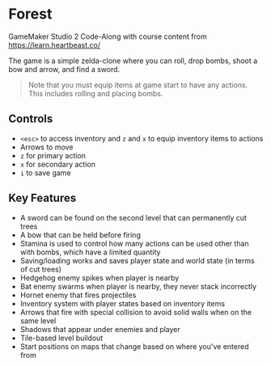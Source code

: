 # Forest

GameMaker Studio 2 Code-Along with course content from https://learn.heartbeast.co/

The game is a simple zelda-clone where you can roll, drop bombs, shoot a bow and arrow, and find a sword.

> Note that you must equip items at game start to have any actions. This includes rolling and placing bombs.

## Controls

- `<esc>` to access inventory and `z` and `x` to equip inventory items to actions
- Arrows to move
- `z` for primary action
- `x` for secondary action
- `i` to save game

## Key Features

- A sword can be found on the second level that can permanently cut trees
- A bow that can be held before firing
- Stamina is used to control how many actions can be used other than with bombs, which have a limited quantity
- Saving/loading works and saves player state and world state (in terms of cut trees)
- Hedgehog enemy spikes when player is nearby
- Bat enemy swarms when player is nearby, they never stack incorrectly
- Hornet enemy that fires projectiles
- Inventory system with player states based on inventory items
- Arrows that fire with special collision to avoid solid walls when on the same level
- Shadows that appear under enemies and player
- Tile-based level buildout
- Start positions on maps that change based on where you've entered from
